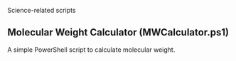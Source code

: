 Science-related scripts

## Molecular Weight Calculator (MWCalculator.ps1)
A simple PowerShell script to calculate molecular weight.
